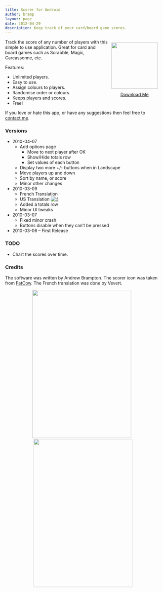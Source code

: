 ```yaml
---
title: Scorer for Android
author: bramp
layout: page
date: 2012-04-29
description: Keep track of your card/board game scores.
---
```

<div style="float: right; text-align:center">
  <a href="https://play.google.com/store/apps/details?id=net.bramp.scorer"><img src="http://chart.apis.google.com/chart?cht=qr&chs=150x150&chl=https://play.google.com/store/apps/details?id=net.bramp.scorer" width=150 height=150 style="float:left; margin:10px"/><br />Download Me</a>
</div>

Track the score of any number of players with this simple to use application. Great for card and board games such as Scrabble, Magic, Carcassonne, etc.

Features:

  * Unlimited players.
  * Easy to use.
  * Assign colours to players.
  * Randomise order or colours.
  * Keeps players and scores.
  * Free!

If you love or hate this app, or have any suggestions then feel free to [contact me][1].

### Versions

  * 2010-04-07 
      * Add options page 
          * Move to next player after OK
          * Show/Hide totals row
          * Set values of each button
      * Display two more +/- buttons when in Landscape
      * Move players up and down
      * Sort by name, or score
      * Minor other changes
  * 2010-03-09 
      * French Translation
      * US Translation <img src="http://bramp.net/blog/wp-includes/images/smilies/icon_wink.gif" alt=";)" class="wp-smiley" /> 
      * Added a totals row
      * Minor UI tweaks
  * 2010-03-07 
      * Fixed minor crash
      * Buttons disable when they can&#8217;t be pressed
  * 2010-03-06 &#8211; First Release

### TODO

  * Chart the scores over time.

### Credits

The software was written by Andrew Brampton. The scorer icon was taken from [FatCow][2]. The French translation was done by Vevert.

<div style="text-align:center">
  <a href="http://bramp.net/blog/wp-content/uploads/scorer_1.png"><img src="http://bramp.net/blog/wp-content/uploads/scorer_1.png" alt="" title="Scorer Screenshot" width="320" height="480" class="alignnone size-full wp-image-260" /></a>&nbsp;&nbsp;<a href="http://bramp.net/blog/wp-content/uploads/scorer_2.png"><img src="http://bramp.net/blog/wp-content/uploads/scorer_2.png" alt="" title="Scorer Screenshot" width="320" height="480" class="alignnone size-full wp-image-262" /></a>
</div>

 [1]: mailto:scorer@bramp.net
 [2]: http://www.fatcow.com/free-icons/
